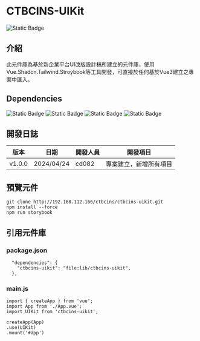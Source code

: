 # CTBCINS-UIKit
![Static Badge](https://img.shields.io/badge/version-1.0.0-green)

## 介紹
此元件庫為基於新企業平台UI改版設計稿所建立的元件庫，使用Vue.Shadcn.Tailwind.Stroybook等工具開發，可直接於任何基於Vue3建立之專案中匯入。

## Dependencies
![Static Badge](https://img.shields.io/badge/Vue-^3.4.21-%233fb984)
![Static Badge](https://img.shields.io/badge/Tailwindcss-^3.4.1-%2338bdf8?link=https://tailwindcss.com/)
![Static Badge](https://img.shields.io/badge/shadcn_vue-^0.10.3-%23303030?link=https://www.shadcn-vue.com/)
![Static Badge](https://img.shields.io/badge/Storybook-^8.0.0-%23ff4785?link=https://storybook.js.org/)

## 開發日誌
| 版本 | 日期 | 開發人員 | 開發項目 |
| --- | --- | --- | --- |
| v1.0.0 | 2024/04/24 | cd082 | 專案建立，新增所有項目

## 預覽元件
```
git clone http://192.168.112.166/ctbcins/ctbcins-uikit.git
npm install --force
npm run storybook
```

## 引用元件庫
### **package.json**
```
  "dependencies": {
    "ctbcins-uikit": "file:lib/ctbcins-uikit",
  },
```
### **main.js**
```
import { createApp } from 'vue';
import App from './App.vue';
import UIKit from 'ctbcins-uikit';

createApp(App)
.use(UIKit)
.mount('#app')
```